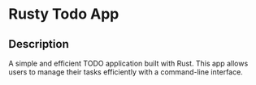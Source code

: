 # Rusty Todo App

## Description
A simple and efficient TODO application built with Rust. This app allows users to manage their tasks efficiently with a command-line interface.

